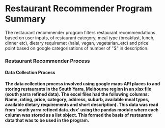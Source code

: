 
<h1>
  Restaurant Recommender Program Summary
</h1>
<p>
The restaurant recommender program filters restaurant recommendations based on user inputs, of restaurant category, meal type (breakfast, lunch, dinner etc), dietary requiremet (halal, vegan, vegetarian..etc) and price point based on google categorisations of number of "$" in description.
<p>
<h3>
Restaurant Recommender Process
</h3>
<h4>
Data Collection Process
<h4/>
<p>
The data collection process involved using google maps API places to and storing restaurants in the South Yarra, Melbourne region in an xlsx file (south yarra refined data). The excel files had the following columns: Name, rating, price, category, address, suburb, available meal types, available dietary requirements and short description). This data was read from 'south yarra refined data.xlsx' using the pandas module where each column was stored as a list object. This formed the basis of restaurant data that was to be used in the program.
  </p>

